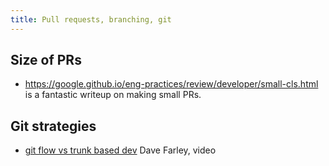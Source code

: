 ```yaml
---
title: Pull requests, branching, git
---
```


## Size of PRs

* https://google.github.io/eng-practices/review/developer/small-cls.html is a fantastic writeup on making small PRs.

## Git strategies

* [git flow vs trunk based dev](https://youtu.be/_w6TwnLCFwA?si=R69Y2OuHa5w837PW) Dave Farley, video
